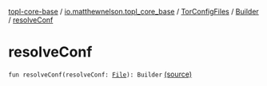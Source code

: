 [topl-core-base](../../../index.md) / [io.matthewnelson.topl_core_base](../../index.md) / [TorConfigFiles](../index.md) / [Builder](index.md) / [resolveConf](./resolve-conf.md)

# resolveConf

`fun resolveConf(resolveConf: `[`File`](https://docs.oracle.com/javase/6/docs/api/java/io/File.html)`): Builder` [(source)](https://github.com/05nelsonm/TorOnionProxyLibrary-Android/blob/master/topl-core-base/src/main/java/io/matthewnelson/topl_core_base/TorConfigFiles.kt#L363)